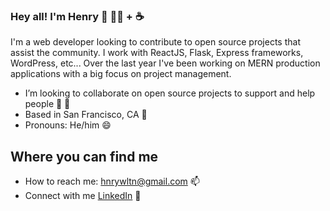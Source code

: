 ### Hey all! I'm Henry 👋 👨‍💻 + ☕

I'm a web developer looking to contribute to open source projects that assist the community. I work with ReactJS, Flask, Express frameworks, WordPress, etc... Over the last year I've been working on MERN production applications with a big focus on project management.



- I’m looking to collaborate on open source projects to support and help people 👐 🌱
- Based in San Francisco, CA 🌴
- Pronouns: He/him 😄

## Where you can find me
- How to reach me: hnrywltn@gmail.com 📫
- Connect with me <a href="https://www.linkedin.com/in/henry-walton-324977187/">LinkedIn</a> 💼

